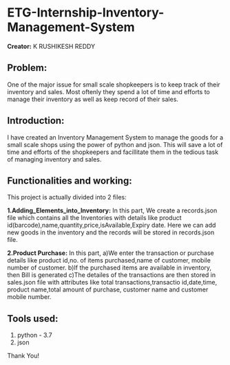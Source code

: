 # ETG-Internship-Inventory-Management-System
**Creator:** K RUSHIKESH REDDY

## Problem:
One of the major issue for small scale shopkeepers is to keep track of their inventory and sales. Most oftenly they spend a lot of time and efforts to manage their inventory as well as keep record of their sales. 

## Introduction:
I have created an Inventory Management System to manage the goods for a small scale shops using the power of python and json.
This will save a lot of time and efforts of the shopkeepers and facillitate them in the tedious task of managing inventory and sales.

## Functionalities and working:
This project is actually divided into 2 files:

**1.Adding_Elements_into_Inventory:**
In this part, We create a records.json file which contains all the Inventories with details like product id(barcode),name,quantity,price,isAvailable,Expiry date.
Here we can add new goods in the inventory and the records will be stored in records.json file.

**2.Product Purchase:**
In this part, a)We enter the transaction or purchase details like product id,no. of items purchased,name of customer, mobile number of customer.
b)If the purchased items are available in inventory, then Bill is generated
c)The detailes of the transactions are then stored in sales.json file with attributes like total transactions,transactio id,date,time, product name,total amount of purchase, customer name and customer mobile number.   

## Tools used:
1. python - 3.7
2. json

Thank You!
